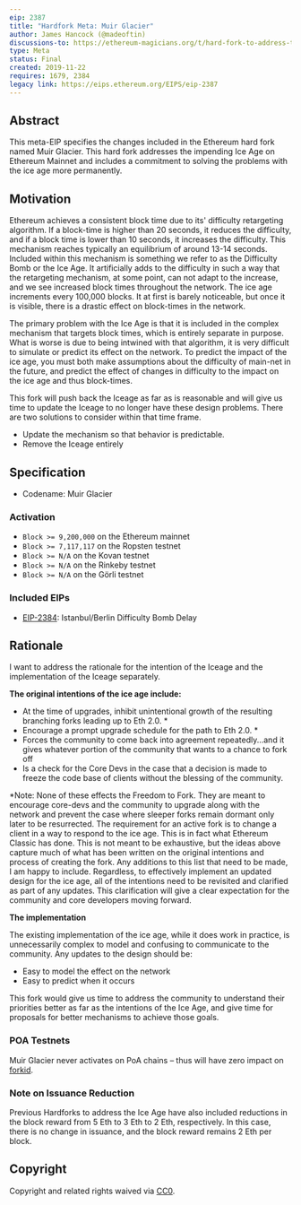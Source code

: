 ```yaml
---
eip: 2387
title: "Hardfork Meta: Muir Glacier"
author: James Hancock (@madeoftin)
discussions-to: https://ethereum-magicians.org/t/hard-fork-to-address-the-ice-age-eip-2387
type: Meta
status: Final
created: 2019-11-22
requires: 1679, 2384
legacy link: https://eips.ethereum.org/EIPS/eip-2387
---
```


## Abstract

This meta-EIP specifies the changes included in the Ethereum hard fork named Muir Glacier. This hard fork addresses the impending Ice Age on Ethereum Mainnet and includes a commitment to solving the problems with the ice age more permanently.

## Motivation

Ethereum achieves a consistent block time due to its' difficulty retargeting algorithm. If a block-time is higher than 20 seconds, it reduces the difficulty, and if a block time is lower than 10 seconds, it increases the difficulty. This mechanism reaches typically an equilibrium of around 13-14 seconds. Included within this mechanism is something we refer to as the Difficulty Bomb or the Ice Age. It artificially adds to the difficulty in such a way that the retargeting mechanism, at some point, can not adapt to the increase, and we see increased block times throughout the network. The ice age increments every 100,000 blocks. It at first is barely noticeable, but once it is visible, there is a drastic effect on block-times in the network.

The primary problem with the Ice Age is that it is included in the complex mechanism that targets block times, which is entirely separate in purpose. What is worse is due to being intwined with that algorithm, it is very difficult to simulate or predict its effect on the network. To predict the impact of the ice age, you must both make assumptions about the difficulty of main-net in the future, and predict the effect of changes in difficulty to the impact on the ice age and thus block-times.

This fork will push back the Iceage as far as is reasonable and will give us time to update the Iceage to no longer have these design problems. There are two solutions to consider within that time frame.

 - Update the mechanism so that behavior is predictable.
 - Remove the Iceage entirely

## Specification

- Codename: Muir Glacier

### Activation
  - `Block >= 9,200,000` on the Ethereum mainnet
  - `Block >= 7,117,117` on the Ropsten testnet
  - `Block >= N/A` on the Kovan testnet
  - `Block >= N/A` on the Rinkeby testnet
  - `Block >= N/A` on the Görli testnet

### Included EIPs
  - [EIP-2384](https://eips.ethereum.org/EIPS/eip-2384): Istanbul/Berlin Difficulty Bomb Delay

## Rationale

I want to address the rationale for the intention of the Iceage and the implementation of the Iceage separately.

**The original intentions of the ice age include:** 

 - At the time of upgrades, inhibit unintentional growth of the resulting branching forks leading up to Eth 2.0. *
 - Encourage a prompt upgrade schedule for the path to Eth 2.0. *
 - Forces the community to come back into agreement repeatedly...and it gives whatever portion of the community that wants to a chance to fork off
 - Is a check for the Core Devs in the case that a decision is made to freeze the code base of clients without the blessing of the community.

*Note: None of these effects the Freedom to Fork. They are meant to encourage core-devs and the community to upgrade along with the network and prevent the case where sleeper forks remain dormant only later to be resurrected. The requirement for an active fork is to change a client in a way to respond to the ice age. This is in fact what Ethereum Classic has done.
This is not meant to be exhaustive, but the ideas above capture much of what has been written on the original intentions and process of creating the fork. Any additions to this list that need to be made, I am happy to include. Regardless, to effectively implement an updated design for the ice age, all of the intentions need to be revisited and clarified as part of any updates. This clarification will give a clear expectation for the community and core developers moving forward.


**The implementation**

The existing implementation of the ice age, while it does work in practice, is unnecessarily complex to model and confusing to communicate to the community. Any updates to the design should be: 

 - Easy to model the effect on the network
 - Easy to predict when it occurs

This fork would give us time to address the community to understand their priorities better as far as the intentions of the Ice Age, and give time for proposals for better mechanisms to achieve those goals.

### POA Testnets

Muir Glacier never activates on PoA chains – thus will have zero impact on [forkid](https://eips.ethereum.org/EIPS/eip-2124).

### Note on Issuance Reduction

Previous Hardforks to address the Ice Age have also included reductions in the block reward from 5 Eth to 3 Eth to 2 Eth, respectively. In this case, there is no change in issuance, and the block reward remains 2 Eth per block.

## Copyright

Copyright and related rights waived via [CC0](https://creativecommons.org/publicdomain/zero/1.0/).
